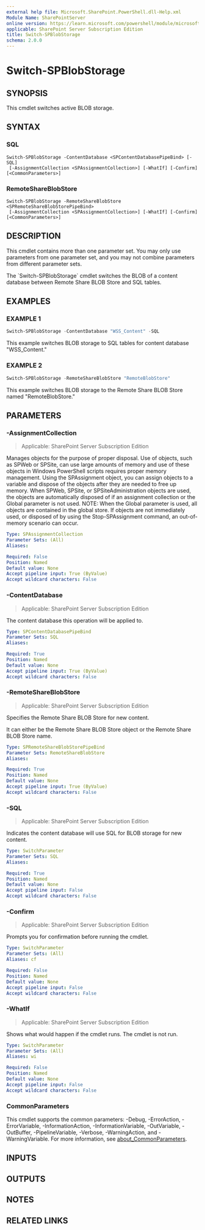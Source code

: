 ```yaml
---
external help file: Microsoft.SharePoint.PowerShell.dll-Help.xml
Module Name: SharePointServer
online version: https://learn.microsoft.com/powershell/module/microsoft.sharepoint.powershell/switch-spblobstorage
applicable: SharePoint Server Subscription Edition
title: Switch-SPBlobStorage
schema: 2.0.0
---
```


# Switch-SPBlobStorage

## SYNOPSIS
This cmdlet switches active BLOB storage.

## SYNTAX

### SQL
```
Switch-SPBlobStorage -ContentDatabase <SPContentDatabasePipeBind> [-SQL]
 [-AssignmentCollection <SPAssignmentCollection>] [-WhatIf] [-Confirm] [<CommonParameters>]
```

### RemoteShareBlobStore
```
Switch-SPBlobStorage -RemoteShareBlobStore <SPRemoteShareBlobStorePipeBind>
 [-AssignmentCollection <SPAssignmentCollection>] [-WhatIf] [-Confirm] [<CommonParameters>]
```

## DESCRIPTION
This cmdlet contains more than one parameter set.
You may only use parameters from one parameter set, and you may not combine parameters from different parameter sets.

The \`Switch-SPBlobStorage\` cmdlet switches the BLOB of a content database between Remote Share BLOB Store and SQL tables.

## EXAMPLES

### EXAMPLE 1
```powershell
Switch-SPBlobStorage -ContentDatabase "WSS_Content" -SQL
```

This example switches BLOB storage to SQL tables for content database "WSS_Content."

### EXAMPLE 2
```powershell
Switch-SPBlobStorage -RemoteShareBlobStore "RemoteBlobStore"
```

This example switches BLOB storage to the Remote Share BLOB Store named "RemoteBlobStore."

## PARAMETERS

### -AssignmentCollection

> Applicable: SharePoint Server Subscription Edition

Manages objects for the purpose of proper disposal.
Use of objects, such as SPWeb or SPSite, can use large amounts of memory and use of these objects in Windows PowerShell scripts requires proper memory management.
Using the SPAssignment object, you can assign objects to a variable and dispose of the objects after they are needed to free up memory.
When SPWeb, SPSite, or SPSiteAdministration objects are used, the objects are automatically disposed of if an assignment collection or the Global parameter is not used.
NOTE: When the Global parameter is used, all objects are contained in the global store.
If objects are not immediately used, or disposed of by using the Stop-SPAssignment command, an out-of-memory scenario can occur.

```yaml
Type: SPAssignmentCollection
Parameter Sets: (All)
Aliases:

Required: False
Position: Named
Default value: None
Accept pipeline input: True (ByValue)
Accept wildcard characters: False
```

### -ContentDatabase

> Applicable: SharePoint Server Subscription Edition

The content database this operation will be applied to.

```yaml
Type: SPContentDatabasePipeBind
Parameter Sets: SQL
Aliases:

Required: True
Position: Named
Default value: None
Accept pipeline input: True (ByValue)
Accept wildcard characters: False
```

### -RemoteShareBlobStore

> Applicable: SharePoint Server Subscription Edition

Specifies the Remote Share BLOB Store for new content.

It can either be the Remote Share BLOB Store object or the Remote Share BLOB Store name.

```yaml
Type: SPRemoteShareBlobStorePipeBind
Parameter Sets: RemoteShareBlobStore
Aliases:

Required: True
Position: Named
Default value: None
Accept pipeline input: True (ByValue)
Accept wildcard characters: False
```

### -SQL

> Applicable: SharePoint Server Subscription Edition

Indicates the content database will use SQL for BLOB storage for new content.

```yaml
Type: SwitchParameter
Parameter Sets: SQL
Aliases:

Required: True
Position: Named
Default value: None
Accept pipeline input: False
Accept wildcard characters: False
```

### -Confirm

> Applicable: SharePoint Server Subscription Edition

Prompts you for confirmation before running the cmdlet.

```yaml
Type: SwitchParameter
Parameter Sets: (All)
Aliases: cf

Required: False
Position: Named
Default value: None
Accept pipeline input: False
Accept wildcard characters: False
```

### -WhatIf

> Applicable: SharePoint Server Subscription Edition

Shows what would happen if the cmdlet runs.
The cmdlet is not run.

```yaml
Type: SwitchParameter
Parameter Sets: (All)
Aliases: wi

Required: False
Position: Named
Default value: None
Accept pipeline input: False
Accept wildcard characters: False
```

### CommonParameters
This cmdlet supports the common parameters: -Debug, -ErrorAction, -ErrorVariable, -InformationAction, -InformationVariable, -OutVariable, -OutBuffer, -PipelineVariable, -Verbose, -WarningAction, and -WarningVariable. For more information, see [about_CommonParameters](https://go.microsoft.com/fwlink/?LinkID=113216).

## INPUTS

## OUTPUTS

## NOTES

## RELATED LINKS
